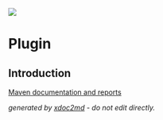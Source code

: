 ![](http://dev.lutece.paris.fr/jenkins/buildStatus/icon?job=cms-plugin-wrapper-deploy)
# Plugin

## Introduction


[Maven documentation and reports](http://dev.lutece.paris.fr/plugins/plugin-wrapper/)



 *generated by [xdoc2md](https://github.com/lutece-platform/tools-maven-xdoc2md-plugin) - do not edit directly.*